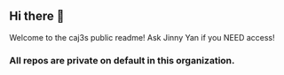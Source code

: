 ## Hi there 👋

Welcome to the caj3s public readme! Ask Jinny Yan if you NEED access! 

### All repos are private on default in this organization.
